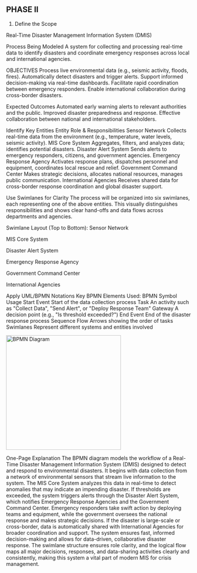 PHASE II
-----------------
 
 1. Define the Scope

Real-Time Disaster Management Information System (DMIS)

 Process Being Modeled
A system for collecting and processing real-time data to identify disasters and coordinate emergency responses across local and international agencies.

  OBJECTIVES
Process live environmental data (e.g., seismic activity, floods, fires).
Automatically detect disasters and trigger alerts.
Support informed decision-making via real-time dashboards.
Facilitate rapid coordination between emergency responders.
Enable international collaboration during cross-border disasters.

 Expected Outcomes
Automated early warning alerts to relevant authorities and the public.
Improved disaster preparedness and response.
Effective collaboration between national and international stakeholders.

   Identify Key Entities
Entity	Role & Responsibilities
Sensor Network	Collects real-time data from the environment (e.g., temperature, water levels, seismic activity).
MIS Core System	Aggregates, filters, and analyzes data; identifies potential disasters.
Disaster Alert System	Sends alerts to emergency responders, citizens, and government agencies.
Emergency Response Agency	Activates response plans, dispatches personnel and equipment, coordinates local rescue and relief.
Government Command Center	Makes strategic decisions, allocates national resources, manages public communication.
International Agencies	Receives shared data for cross-border response coordination and global disaster support.

  Use Swimlanes for Clarity
The process will be organized into six swimlanes, each representing one of the above entities. This visually distinguishes responsibilities and shows clear hand-offs and data flows across departments and agencies.

 Swimlane Layout (Top to Bottom):
Sensor Network

MIS Core System

Disaster Alert System

Emergency Response Agency

Government Command Center

International Agencies

  Apply UML/BPMN Notations
 Key BPMN Elements Used:
BPMN Symbol	Usage
 Start Event	Start of the data collection process
 Task	An activity such as "Collect Data", "Send Alert", or "Deploy Response Team"
 Gateway	A decision point (e.g., "Is threshold exceeded?")
 End Event	End of the disaster response process
 Sequence Flow	Arrows showing the order of tasks
Swimlanes	Represent different systems and entities involved


<img width="313" alt="BPMN Diagram" src="https://github.com/user-attachments/assets/5dd3ff7d-1765-444d-a09d-3a7e925a26be" />
 
One-Page Explanation
The BPMN diagram models the workflow of a Real-Time Disaster Management Information System (DMIS) designed to detect and respond to environmental disasters. It begins with data collection from a network of environmental sensors that stream live information to the system. The MIS Core System analyzes this data in real-time to detect anomalies that may indicate an impending disaster. If thresholds are exceeded, the system triggers alerts through the Disaster Alert System, which notifies Emergency Response Agencies and the Government Command Center. Emergency responders take swift action by deploying teams and equipment, while the government oversees the national response and makes strategic decisions. If the disaster is large-scale or cross-border, data is automatically shared with International Agencies for broader coordination and support. The system ensures fast, informed decision-making and allows for data-driven, collaborative disaster response. The swimlane structure ensures role clarity, and the logical flow maps all major decisions, responses, and data-sharing activities clearly and consistently, making this system a vital part of modern MIS for crisis management.
